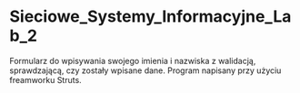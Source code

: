 # Sieciowe_Systemy_Informacyjne_Lab_2
Formularz do wpisywania swojego imienia i nazwiska z walidacją, sprawdzającą, czy zostały wpisane dane. Program napisany przy użyciu freamworku Struts.
